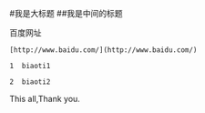 #我是大标题
##我是中间的标题

百度网址

    [http://www.baidu.com/](http://www.baidu.com/)

    1  biaoti1

    2  biaoti2

This all,Thank you.
